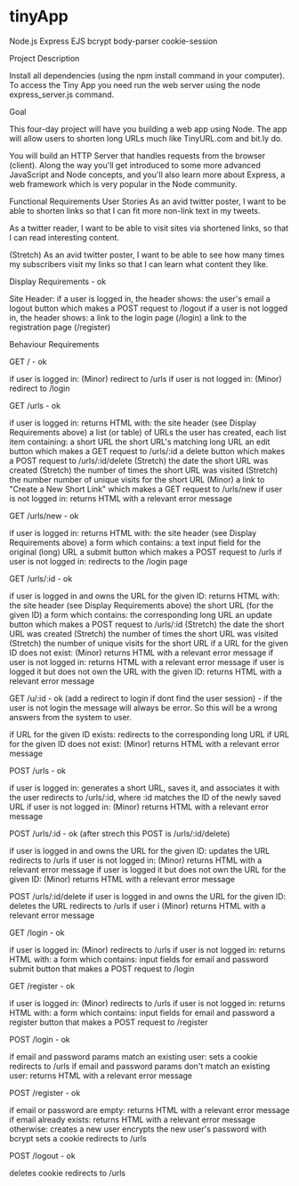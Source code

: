# tinyApp

Node.js
Express
EJS
bcrypt
body-parser
cookie-session

Project Description

Install all dependencies (using the npm install command in your computer).
To access the Tiny App you need run the web server using the node express_server.js command.


Goal

This four-day project will have you building a web app using Node. The app will allow users to shorten long URLs much like TinyURL.com and bit.ly do.

You will build an HTTP Server that handles requests from the browser (client). Along the way you'll get introduced to some more advanced JavaScript and Node concepts, and you'll also learn more about Express, a web framework which is very popular in the Node community.

Functional Requirements
User Stories
As an avid twitter poster,
I want to be able to shorten links
so that I can fit more non-link text in my tweets.

As a twitter reader,
I want to be able to visit sites via shortened links,
so that I can read interesting content.

(Stretch) As an avid twitter poster,
I want to be able to see how many times my subscribers visit my links
so that I can learn what content they like.

Display Requirements - ok

Site Header:
if a user is logged in, the header shows:
the user's email
a logout button which makes a POST request to /logout
if a user is not logged in, the header shows:
a link to the login page (/login)
a link to the registration page (/register)



Behaviour Requirements


GET / - ok

if user is logged in:
(Minor) redirect to /urls
if user is not logged in:
(Minor) redirect to /login


GET /urls - ok

if user is logged in:
returns HTML with:
the site header (see Display Requirements above)
a list (or table) of URLs the user has created, each list item containing:
a short URL
the short URL's matching long URL
an edit button which makes a GET request to /urls/:id
a delete button which makes a POST request to /urls/:id/delete
(Stretch) the date the short URL was created
(Stretch) the number of times the short URL was visited
(Stretch) the number number of unique visits for the short URL
(Minor) a link to "Create a New Short Link" which makes a GET request to /urls/new
if user is not logged in:
returns HTML with a relevant error message


GET /urls/new - ok

if user is logged in:
returns HTML with:
the site header (see Display Requirements above)
a form which contains:
a text input field for the original (long) URL
a submit button which makes a POST request to /urls
if user is not logged in:
redirects to the /login page


GET /urls/:id - ok

if user is logged in and owns the URL for the given ID:
returns HTML with:
the site header (see Display Requirements above)
the short URL (for the given ID)
a form which contains:
the corresponding long URL
an update button which makes a POST request to /urls/:id
(Stretch) the date the short URL was created
(Stretch) the number of times the short URL was visited
(Stretch) the number of unique visits for the short URL
if a URL for the given ID does not exist:
(Minor) returns HTML with a relevant error message
if user is not logged in:
returns HTML with a relevant error message
if user is logged it but does not own the URL with the given ID:
returns HTML with a relevant error message


GET /u/:id - ok (add a redirect to login if dont find the user session) - if the user is not login the message will always be error. So this will be a wrong answers from the system to user.

if URL for the given ID exists:
redirects to the corresponding long URL
if URL for the given ID does not exist:
(Minor) returns HTML with a relevant error message


POST /urls - ok

if user is logged in:
generates a short URL, saves it, and associates it with the user
redirects to /urls/:id, where :id matches the ID of the newly saved URL
if user is not logged in:
(Minor) returns HTML with a relevant error message


POST /urls/:id - ok (after strech this POST is /urls/:id/delete)

if user is logged in and owns the URL for the given ID:
updates the URL
redirects to /urls
if user is not logged in:
(Minor) returns HTML with a relevant error message
if user is logged it but does not own the URL for the given ID:
(Minor) returns HTML with a relevant error message

POST /urls/:id/delete
if user is logged in and owns the URL for the given ID:
deletes the URL
redirects to /urls
if user i<!-- s not logged in:
(Minor) returns HTML with a relevant error message
if user is logged it but does not own the URL for the given ID: -->
(Minor) returns HTML with a relevant error message


GET /login - ok

if user is logged in:
(Minor) redirects to /urls
if user is not logged in:
returns HTML with:
a form which contains:
input fields for email and password
submit button that makes a POST request to /login


GET /register - ok

if user is logged in:
(Minor) redirects to /urls
if user is not logged in:
returns HTML with:
a form which contains:
input fields for email and password
a register button that makes a POST request to /register


POST /login - ok

if email and password params match an existing user:
sets a cookie
redirects to /urls
if email and password params don't match an existing user:
returns HTML with a relevant error message


POST /register - ok

if email or password are empty:
returns HTML with a relevant error message
if email already exists:
returns HTML with a relevant error message
otherwise:
creates a new user
encrypts the new user's password with bcrypt
sets a cookie
redirects to /urls


POST /logout - ok

deletes cookie
redirects to /urls